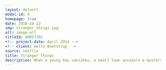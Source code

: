 ```yaml
---
layout: default
modal-id: 4
homepage: true
date: 2018-10-22
img: stranger_things.jpg
alt: image-alt
titleId: 80057281
<!-- project-date: April 2014 -->
<!-- client: Hello Bootstrap -->
source: netflix
title: Stranger Things
description: When a young boy vanishes, a small town uncovers a mystery involving secret experiments, terrifying supernatural forces and one strange little girl. Starring- Winona Ryder, David Harbour, Finn Wolfhard
---
```

